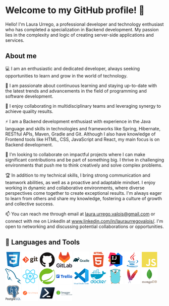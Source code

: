 # Welcome to my GitHub profile! 🌟

Hello! I'm Laura Urrego, a professional developer and technology enthusiast who has completed a specialization in Backend development. My passion lies in the complexity and logic of creating server-side applications and services.

## About me

💻 I am an enthusiastic and dedicated developer, always seeking opportunities to learn and grow in the world of technology.

🌱 I am passionate about continuous learning and staying up-to-date with the latest trends and advancements in the field of programming and software development.

🤝 I enjoy collaborating in multidisciplinary teams and leveraging synergy to achieve quality results.

⚡ I am a Backend development enthusiast with experience in the Java language and skills in technologies and frameworks like Spring, Hibernate, RESTful APIs, Maven, Gradle and Git. Although I also have knowledge of Frontend tools like HTML, CSS, JavaScript and React, my main focus is on Backend development.

💞️ I'm looking to collaborate on impactful projects where I can make significant contributions and be part of something big. I thrive in challenging environments that push me to think creatively and solve complex problems.

🏆 In addition to my technical skills, I bring strong communication and teamwork abilities, as well as a proactive and adaptable mindset. I enjoy working in dynamic and collaborative environments, where diverse perspectives come together to create exceptional results. I'm always eager to learn from others and share my knowledge, fostering a culture of growth and collective success.

📫 You can reach me through email at laura.urrego.valois@gmail.com or connect with me on LinkedIn at www.linkedin.com/in/lauraurregovalois/. I'm open to networking and discussing potential collaborations or opportunities.

## 🔨 Languages and Tools

<img src="https://github.com/devicons/devicon/blob/master/icons/css3/css3-original.svg" alt="CSS" width="50"> <img src="https://github.com/devicons/devicon/blob/master/icons/git/git-original-wordmark.svg" alt="Git" width="50"> <img src="https://github.com/devicons/devicon/blob/master/icons/github/github-original.svg" alt="GitHub" width="50"> <img src="https://github.com/devicons/devicon/blob/master/icons/gitlab/gitlab-original-wordmark.svg" alt="GitLab" width="50"> <img src="https://github.com/devicons/devicon/blob/master/icons/gradle/gradle-original-wordmark.svg" alt="Gradle" width="50"> <img src="https://github.com/devicons/devicon/blob/master/icons/html5/html5-plain-wordmark.svg" alt="HTML" width="50"> <img src="https://github.com/devicons/devicon/blob/master/icons/intellij/intellij-original.svg" alt="IntelliJ" width="50"> <img src="https://github.com/devicons/devicon/blob/master/icons/java/java-original.svg" alt="Java" width="50"> <img src="https://github.com/devicons/devicon/blob/master/icons/javascript/javascript-plain.svg" alt="JavaScript" width="50"> <img src="https://github.com/devicons/devicon/blob/master/icons/mysql/mysql-original.svg" alt="MySQL" width="50"> <img src="https://github.com/devicons/devicon/blob/master/icons/react/react-original.svg" alt="React" width="50"> <img src="https://github.com/devicons/devicon/blob/master/icons/spring/spring-original.svg" alt="Spring" width="50"> <img src="https://github.com/devicons/devicon/blob/master/icons/trello/trello-plain-wordmark.svg" alt="Trello" width="50"> <img src="https://github.com/devicons/devicon/blob/master/icons/vscode/vscode-original-wordmark.svg" alt="VSCode" width="50"> <img src="https://github.com/devicons/devicon/blob/master/icons/docker/docker-plain-wordmark.svg" alt="Docker" width="50"> <img src="https://github.com/devicons/devicon/blob/master/icons/go/go-original.svg" alt="Go" width="50"> <img src="https://github.com/devicons/devicon/blob/master/icons/maven/maven-original.svg" alt="Maven" width="50"> <img src="https://github.com/devicons/devicon/blob/master/icons/mongodb/mongodb-original-wordmark.svg" alt="mongoDB" width="50"> <img src="https://github.com/devicons/devicon/blob/master/icons/postgresql/postgresql-original-wordmark.svg" alt="PostgreSQL" width="50"> <img src="https://github.com/devicons/devicon/blob/master/icons/postman/postman-original-wordmark.svg" alt="Postman" width="50"> <img src="https://github.com/devicons/devicon/blob/master/icons/powershell/powershell-original.svg" alt="Powershell" width="50"> <img src="https://github.com/devicons/devicon/blob/master/icons/swagger/swagger-original-wordmark.svg" alt="Swagger" width="50">



